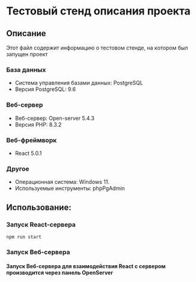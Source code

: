 # Тестовый стенд описания проекта

## Описание
Этот файл содержит информацию о тестовом стенде, на котором был запущен проект

### База данных
- Система управления базами данных: PostgreSQL
- Версия PostgreSQL: 9.6

### Веб-сервер
- Веб-сервер: Open-server 5.4.3
- Версия PHP: 8.3.2

### Веб-фреймворк
- React 5.0.1

### Другое
- Операционная система: Windows 11.
- Используемые инструменты: phpPgAdmin

## Использование:

### Запуск React-сервера

```
npm run start

```

### Запуск Веб-сервера

#### Запуск Веб-сервера для взаимодействия React с сервером производится через панель OpenServer

